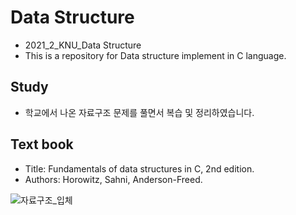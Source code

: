# Data Structure
- 2021_2_KNU_Data Structure
- This is a repository for Data structure implement in C language.

## Study
- 학교에서 나온 자료구조 문제를 풀면서 복습 및 정리하였습니다.

## Text book
- Title: Fundamentals of data structures in C, 2nd edition.
- Authors: Horowitz, Sahni, Anderson-Freed.

![자료구조_입체](http://image.kyobobook.co.kr/images/book/large/407/l9780929306407.jpg)



